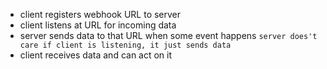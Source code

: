 - client registers webhook URL to server
- client listens at URL for incoming data
- server sends data to that URL when some event happens
  `server does't care if client is listening, it just sends data`
- client receives data and can act on it
